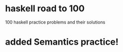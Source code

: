 # haskell road to 100
 100 haskell practice problems and their solutions

# added Semantics practice!
